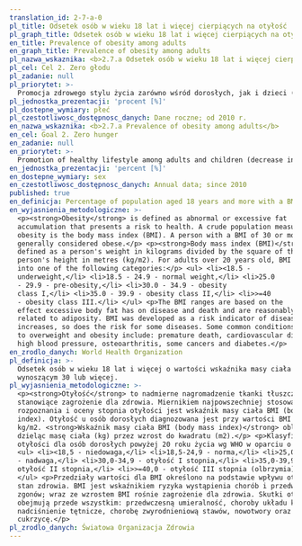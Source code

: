 ```yaml
---
translation_id: 2-7-a-0
pl_title: Odsetek osób w wieku 18 lat i więcej cierpiących na otyłość
pl_graph_title: Odsetek osób w wieku 18 lat i więcej cierpiących na otyłość
en_title: Prevalence of obesity among adults
en_graph_title: Prevalence of obesity among adults
pl_nazwa_wskaznika: <b>2.7.a Odsetek osób w wieku 18 lat i więcej cierpiących na otyłość</b>
pl_cel: Cel 2. Zero głodu
pl_zadanie: null
pl_priorytet: >-
  Promocja zdrowego stylu życia zarówno wśród dorosłych, jak i dzieci (zmniejszenie odsetka osób z nadwagą i otyłością)
pl_jednostka_prezentacji: 'procent [%]'
pl_dostepne_wymiary: płeć
pl_czestotliwosc_dostępnosc_danych: Dane roczne; od 2010 r.
en_nazwa_wskaznika: <b>2.7.a Prevalence of obesity among adults</b>
en_cel: Goal 2. Zero hunger
en_zadanie: null
en_priorytet: >-
  Promotion of healthy lifestyle among adults and children (decrease in proportion of persons with overweight and obesity)
en_jednostka_prezentacji: 'percent [%]'
en_dostepne_wymiary: sex
en_czestotliwosc_dostępnosc_danych: Annual data; since 2010
published: true
en_definicja: Percentage of population aged 18 years and more with a BMI equal 30 or more.
en_wyjasnienia_metodologiczne: >-
  <p><strong>Obesity</strong> is defined as abnormal or excessive fat
  accumulation that presents a risk to health. A crude population measure of
  obesity is the body mass index (BMI). A person with a BMI of 30 or more is
  generally considered obese.</p> <p><strong>Body mass index (BMI)</strong> is
  defined as a person's weight in kilograms divided by the square of the
  person's height in metres (kg/m2). For adults over 20 years old, BMI falls
  into one of the following categories:</p> <ul> <li><18.5 -
  underweight,</li> <li>18.5 - 24.9 - normal weight,</li> <li>25.0
  - 29.9 - pre-obesity,</li> <li>30.0 - 34.9 - obesity
  class I,</li> <li>35.0 - 39.9 - obesity class II,</li> <li>>=40
  - obesity class III.</li> </ul> <p>The BMI ranges are based on the
  effect excessive body fat has on disease and death and are reasonably well
  related to adiposity. BMI was developed as a risk indicator of disease; as BMI
  increases, so does the risk for some diseases. Some common conditions related
  to overweight and obesity include: premature death, cardiovascular diseases,
  high blood pressure, osteoarthritis, some cancers and diabetes.</p>
en_zrodlo_danych: World Health Organization
pl_definicja: >-
  Odsetek osób w wieku 18 lat i więcej o wartości wskaźnika masy ciała (BMI)
  wynoszącym 30 lub więcej.
pl_wyjasnienia_metodologiczne: >-
  <p><strong>Otyłość</strong> to nadmierne nagromadzenie tkanki tłuszczowej,
  stanowiące zagrożenie dla zdrowia. Miernikiem najpowszechniej stosowanym do
  rozpoznania i oceny stopnia otyłości jest wskaźnik masy ciała BMI (body mass
  index). Otyłość u osób dorosłych diagnozowana jest przy wartości BMI 30,0
  kg/m2. <strong>Wskaźnik masy ciała BMI (body mass index)</strong> oblicza się
  dzieląc masę ciała (kg) przez wzrost do kwadratu (m2).</p> <p>Klasyfikacja
  otyłości dla osób dorosłych powyżej 20 roku życia wg WHO w oparciu o BMI:</p>
  <ul> <li><18,5 - niedowaga,</li> <li>18,5-24,9 - norma,</li> <li>25,0-29,9
  - nadwaga,</li> <li>30,0-34,9 - otyłość I stopnia,</li> <li>35,0-39,9 -
  otyłość II stopnia,</li> <li>>=40,0 - otyłość III stopnia (olbrzymia).</li>
  </ul> <p>Przedziały wartości dla BMI określono na podstawie wpływu otyłości na
  stan zdrowia. BMI jest wskaźnikiem ryzyka wystąpienia chorób i przedwczesnych
  zgonów; wraz ze wzrostem BMI rośnie zagrożenie dla zdrowia. Skutki otyłości
  obejmują przede wszystkim: przedwczesną umieralność, choroby układu krążenia,
  nadciśnienie tętnicze, chorobę zwyrodnieniową stawów, nowotwory oraz
  cukrzycę.</p>
pl_zrodlo_danych: Światowa Organizacja Zdrowia
---
```

